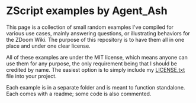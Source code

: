 # ZScript examples by Agent_Ash

This page is a collection of small random examples I've compiled for various use cases, mainly answering questions, or illustrating behaviors for the ZDoom Wiki. The purpose of this repository is to have them all in one place and under one clear license.

All of these examples are under the MIT license, which means anyone can use them for any purpose, the only requirement being that I should be credited by name. The easiest option is to simply include my [LICENSE.txt](LICENSE.txt) file into your project.

Each example is in a separate folder and is meant to function standalone. Each comes with a readme; some code is also commented.
